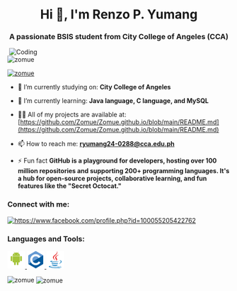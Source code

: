 <h1 align="center">Hi 👋, I'm Renzo P. Yumang</h1>
<h3 align="center">A passionate BSIS student from City College of Angeles (CCA)</h3>
<img align="right" alt="Coding" width="500" src="https://cdn.dribbble.com/users/1292677/screenshots/6139167/avento.gif">

<p align="left"> <img src="https://komarev.com/ghpvc/?username=zomue&label=Profile%20views&color=0e75b6&style=flat" alt="zomue" /> </p>

<p align="left"> <a href="https://github.com/ryo-ma/github-profile-trophy"><img src="https://github-profile-trophy.vercel.app/?username=zomue" alt="zomue" /></a> </p>

- 🔭 I’m currently studying on: **City College of Angeles**

- 🌱 I’m currently learning: **Java language, C language, and MySQL**

- 👨‍💻 All of my projects are available at: [https://github.com/Zomue/Zomue.github.io/blob/main/README.md](https://github.com/Zomue/Zomue.github.io/blob/main/README.md)

- 📫 How to reach me: **ryumang24-0288@cca.edu.ph**

- ⚡ Fun fact **GitHub is a playground for developers, hosting over 100 million repositories and supporting 200+ programming languages. It's a hub for open-source projects, collaborative learning, and fun features like the "Secret Octocat."**

<h3 align="left">Connect with me:</h3>
<p align="left">
<a href="https://fb.com/https://www.facebook.com/profile.php?id=100055205422762" target="blank"><img align="center" src="https://raw.githubusercontent.com/rahuldkjain/github-profile-readme-generator/master/src/images/icons/Social/facebook.svg" alt="https://www.facebook.com/profile.php?id=100055205422762" height="30" width="40" /></a>
</p>

<h3 align="left">Languages and Tools:</h3>
<p align="left"> <a href="https://developer.android.com" target="_blank" rel="noreferrer"> <img src="https://raw.githubusercontent.com/devicons/devicon/master/icons/android/android-original-wordmark.svg" alt="android" width="40" height="40"/> </a> <a href="https://www.cprogramming.com/" target="_blank" rel="noreferrer"> <img src="https://raw.githubusercontent.com/devicons/devicon/master/icons/c/c-original.svg" alt="c" width="40" height="40"/> </a> <a href="https://www.java.com" target="_blank" rel="noreferrer"> <img src="https://raw.githubusercontent.com/devicons/devicon/master/icons/java/java-original.svg" alt="java" width="40" height="40"/> </a> </p>

<p><img align="left" src="https://github-readme-stats.vercel.app/api/top-langs?username=zomue&show_icons=true&locale=en&layout=compact" alt="zomue" /></p>

<p>&nbsp;<img align="center" src="https://github-readme-stats.vercel.app/api?username=zomue&show_icons=true&locale=en" alt="zomue" /></p>

